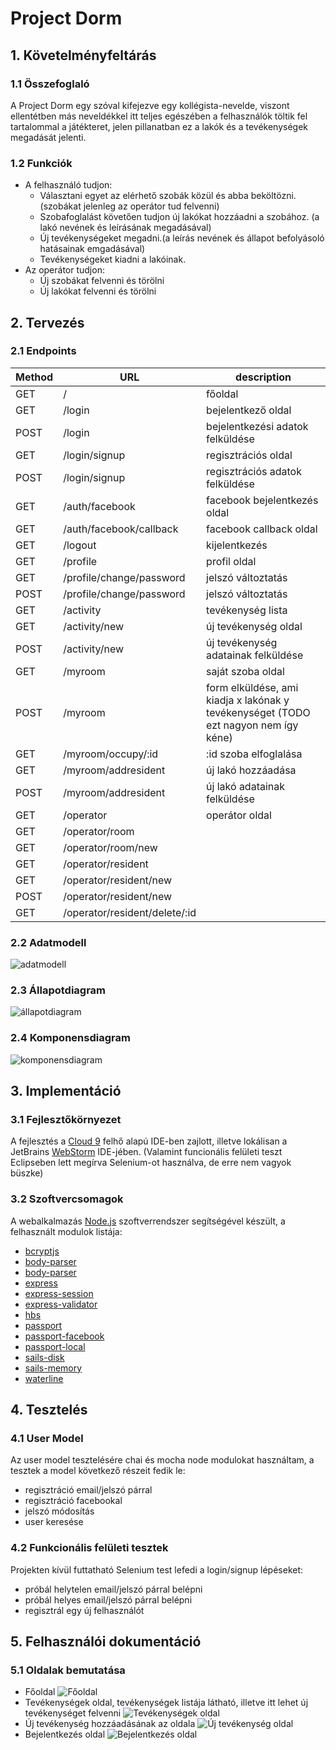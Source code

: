 # Project Dorm
## 1. Követelményfeltárás
### 1.1 Összefoglaló
A Project Dorm egy szóval kifejezve egy kollégista-nevelde, viszont ellentétben más neveldékkel itt teljes egészében a felhasználók töltik fel tartalommal a játékteret, jelen pillanatban ez a lakók és a tevékenységek megadását jelenti.
### 1.2 Funkciók
- A felhasználó tudjon:
    * Választani egyet az elérhető szobák közül és abba beköltözni. (szobákat jelenleg az operátor tud felvenni)
    * Szobafoglalást követően tudjon új lakókat hozzáadni a szobához. (a lakó nevének és leírásának megadásával)
    * Új tevékenységeket megadni.(a leírás nevének és állapot befolyásoló hatásainak emgadásával)
    * Tevékenységeket kiadni a lakóinak.
- Az operátor tudjon:
    * Új szobákat felvenni és törölni
    * Új lakókat felvenni és törölni

## 2. Tervezés
### 2.1 Endpoints
Method | URL | description
-------|-----|------------
GET  |  /    |                       főoldal
GET  |  /login        |              bejelentkező oldal
POST |  /login         |             bejelentkezési adatok felküldése
GET  | /login/signup    |           regisztrációs oldal
POST | /login/signup      |         regisztrációs adatok felküldése
GET  | /auth/facebook     |         facebook bejelentkezés oldal
GET  | /auth/facebook/callback  |   facebook callback oldal
GET  | /logout               |      kijelentkezés
GET  | /profile             |       profil oldal
GET  | /profile/change/password |   jelszó változtatás
POST  | /profile/change/password  |  jelszó változtatás
GET  | /activity             |      tevékenység lista
GET  | /activity/new         |      új tevékenység oldal
POST | /activity/new         |      új tevékenység adatainak felküldése
GET  | /myroom               |      saját szoba oldal
POST | /myroom               |      form elküldése, ami kiadja x lakónak y tevékenységet (TODO ezt nagyon nem így kéne)
GET  | /myroom/occupy/:id     |     :id szoba elfoglalása
GET  | /myroom/addresident    |     új lakó hozzáadása
POST | /myroom/addresident    |     új lakó adatainak felküldése
GET  | /operator               |    operátor oldal
GET  | /operator/room               
GET  | /operator/room/new              
GET  | /operator/resident             
GET  | /operator/resident/new              
POST | /operator/resident/new               
GET  | /operator/resident/delete/:id 
### 2.2 Adatmodell
![adatmodell](docs/images/adatmodell.png)
### 2.3 Állapotdiagram
![állapotdiagram](docs/images/allapotdiagram.png)
### 2.4 Komponensdiagram
![komponensdiagram](docs/images/komponensdiagram.png)
## 3. Implementáció
### 3.1 Fejlesztőkörnyezet
A fejlesztés a [Cloud 9](https://c9.io/) felhő alapú IDE-ben zajlott, illetve lokálisan a JetBrains [WebStorm](https://www.jetbrains.com/webstorm/) IDE-jében. (Valamint funcionális felületi teszt Eclipseben lett megírva Selenium-ot használva, de erre nem vagyok büszke)
### 3.2 Szoftvercsomagok
A webalkalmazás [Node.js](https://github.com/nodejs/node) szoftverrendszer segítségével készült, a felhasznált modulok listája: 
- [bcryptjs](https://www.npmjs.com/package/bcryptjs)
- [body-parser](https://www.npmjs.com/package/bcryptjs)
- [body-parser](https://www.npmjs.com/package/bcryptjs)
- [express](https://www.npmjs.com/package/bcryptjs)
- [express-session](https://www.npmjs.com/package/bcryptjs)
- [express-validator](https://www.npmjs.com/package/bcryptjs)
- [hbs](https://www.npmjs.com/package/bcryptjs)
- [passport](https://www.npmjs.com/package/bcryptjs)
- [passport-facebook](https://www.npmjs.com/package/bcryptjs)
- [passport-local](https://www.npmjs.com/package/bcryptjs)
- [sails-disk](https://www.npmjs.com/package/bcryptjs)
- [sails-memory](https://www.npmjs.com/package/bcryptjs)
- [waterline](https://www.npmjs.com/package/bcryptjs)

## 4. Tesztelés
### 4.1 User Model
Az user model tesztelésére chai és mocha node modulokat használtam, a tesztek a model következő részeit fedik le: 
- regisztráció email/jelszó párral
- regisztráció facebookal
- jelszó módosítás
- user keresése
### 4.2 Funkcionális felületi tesztek
Projekten kívül futtatható Selenium test lefedi a login/signup lépéseket:
- próbál helytelen email/jelszó párral belépni
- próbál helyes email/jelszó párral belépni
- regisztrál egy új felhasználót
## 5. Felhasználói dokumentáció
### 5.1 Oldalak bemutatása
- Főoldal
![Főoldal](docs/images/fooldal.png)
- Tevékenységek oldal, tevékenységek listája látható, illetve itt lehet új tevékenységet felvenni
![Tevékenységek oldal](docs/images/activity.png)
- Új tevékenység hozzáadásának az oldala
![Új tevékenység oldal](docs/images/new-activity.png)
- Bejelentkezés oldal
![Bejelentkezés oldal](docs/images/login.png)

